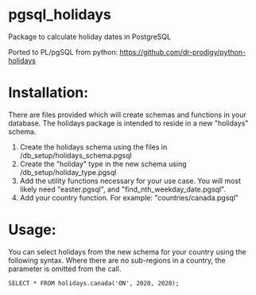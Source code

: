# pgsql_holidays
Package to calculate holiday dates in PostgreSQL

Ported to PL/pgSQL from python: https://github.com/dr-prodigy/python-holidays

# Installation:

There are files provided which will create schemas and functions in your database. The holidays package is intended to reside in a new "holidays" schema.

1. Create the holidays schema using the files in /db_setup/holidays_schema.pgsql
2. Create the "holiday" type in the new schema using /db_setup/holiday_type.pgsql
3. Add the utility functions necessary for your use case. You will most likely need "easter.pgsql", and "find_nth_weekday_date.pgsql".
4. Add your country function. For example: "countries/canada.pgsql"

# Usage:

You can select holidays from the new schema for your country using the following syntax. Where there are no sub-regions in a country, the parameter is omitted from the call.

	SELECT * FROM holidays.canada('ON', 2020, 2020);
